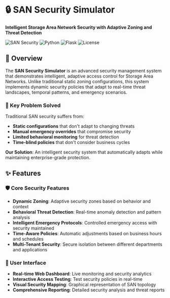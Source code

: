 # 🔒 SAN Security Simulator

**Intelligent Storage Area Network Security with Adaptive Zoning and Threat Detection**

![SAN Security](https://img.shields.io/badge/SAN-Security%20Simulator-blue)
![Python](https://img.shields.io/badge/Python-3.8%2B-green)
![Flask](https://img.shields.io/badge/Web-Flask%20Dashboard-orange)
![License](https://img.shields.io/badge/License-MIT-lightgrey)

## 📖 Overview

The **SAN Security Simulator** is an advanced security management system that demonstrates intelligent, adaptive access control for Storage Area Networks. Unlike traditional static zoning configurations, this system implements dynamic security policies that adapt to real-time threat landscapes, temporal patterns, and emergency scenarios.

### 🎯 Key Problem Solved

Traditional SAN security suffers from:
- **Static configurations** that don't adapt to changing threats
- **Manual emergency overrides** that compromise security
- **Limited behavioral monitoring** for threat detection
- **Time-blind policies** that don't consider business cycles

**Our Solution**: An intelligent security system that automatically adapts while maintaining enterprise-grade protection.

## ✨ Features

### 🛡️ Core Security Features
- **Dynamic Zoning**: Adaptive security zones based on behavior and context
- **Behavioral Threat Detection**: Real-time anomaly detection and pattern analysis
- **Intelligent Emergency Protocols**: Controlled emergency access with security maintained
- **Time-Aware Policies**: Automatic adjustments based on business hours and schedules
- **Multi-Tenant Security**: Secure isolation between different departments and applications

### 🎨 User Interface
- **Real-time Web Dashboard**: Live monitoring and security analytics
- **Interactive Access Testing**: Test security policies in real-time
- **Visual Security Mapping**: Graphical representation of SAN topology
- **Comprehensive Reporting**: Detailed security analysis and threat reports


